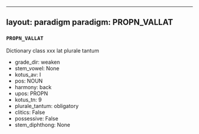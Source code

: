 
---
layout: paradigm
paradigm: PROPN_VALLAT
---
### ` PROPN_VALLAT `

Dictionary class xxx lat plurale tantum
* grade_dir: weaken
* stem_vowel: None
* kotus_av: I
* pos: NOUN
* harmony: back
* upos: PROPN
* kotus_tn: 9
* plurale_tantum: obligatory
* clitics: False
* possessive: False
* stem_diphthong: None
